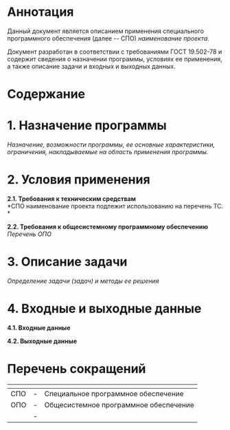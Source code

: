 <!--  Тиульный лист  -->

<!--  Новый лист  -->
# Аннотация
Данный документ является описанием применения специального программного
обеспечения (далее -- СПО) *наименование проекта*.

Документ разработан в соответствии с требованиями ГОСТ 19.502-78 и
содержит сведения о назначении программы, условиях ее применения, а
также описание задачи и входных и выходных данных.


<!--  Новый лист, используем автоформирование ворда за счет заголовков. Далее вариант для Маркдауна -->
# Содержание


<!--  Новый лист  -->
# 1. Назначение программы
*Назначение, возможности программы, ее основные характеристики, ограничения, накладываемые на область применения программы.*   

<!--  Новый лист  -->
# 2. Условия применения
**2.1.	Требования к техническим средствам**   
*СПО наименование проекта подлежит использованию на перечень ТС. *   

**2.2.	Требования к общесистемному программному обеспечению**   
*Перечень ОПО*   


<!--  Новый лист  -->
# 3. Описание задачи
*Определение задачи (задач) и методы ее решения*


<!--  Новый лист  -->
# 4. Входные и выходные данные
**4.1. Входные данные**

**4.2. Выходные данные**


<!--  Таблица с подписями -->

<!--  Новый лист  -->
# Перечень сокращений
| <!-- без заголовка--> | <!-- без заголовка--> | <!-- без заголовка--> |
|:--|:-:|:-|
|СПО|-|Специальное программное обеспечение|
|ОПО|-|Общесистемное программное обеспечение|
||-||

<!--  всегда с нового листа: Лист регистрации изменений -->